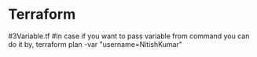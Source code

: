 # Terraform

#3Variable.tf
#In case if you want to pass variable from command you can do it by,
terraform plan -var "username=NitishKumar"
